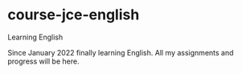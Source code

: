 # course-jce-english
Learning English

Since January 2022 finally learning English.
All my assignments and progress will be here.
